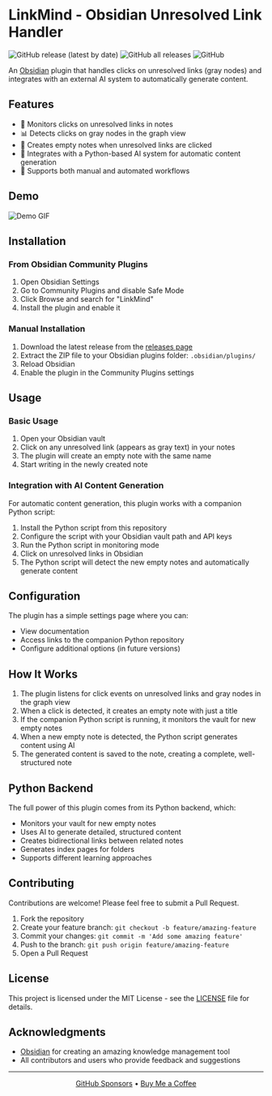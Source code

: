 # LinkMind - Obsidian Unresolved Link Handler

![GitHub release (latest by date)](https://img.shields.io/github/v/release/hsh0615/LinkMind)
![GitHub all releases](https://img.shields.io/github/downloads/hsh0615/LinkMind/total)
![GitHub](https://img.shields.io/github/license/hsh0615/LinkMind)

An [Obsidian](https://obsidian.md) plugin that handles clicks on unresolved links (gray nodes) and integrates with an external AI system to automatically generate content.

## Features

- 🔗 Monitors clicks on unresolved links in notes
- 📊 Detects clicks on gray nodes in the graph view
- 📝 Creates empty notes when unresolved links are clicked
- 🤖 Integrates with a Python-based AI system for automatic content generation
- 🔄 Supports both manual and automated workflows

## Demo

![Demo GIF](https://raw.githubusercontent.com/hsh0615/LinkMind/main/assets/demo.gif)

## Installation

### From Obsidian Community Plugins

1. Open Obsidian Settings
2. Go to Community Plugins and disable Safe Mode
3. Click Browse and search for "LinkMind"
4. Install the plugin and enable it

### Manual Installation

1. Download the latest release from the [releases page](https://github.com/hsh0615/LinkMind/releases)
2. Extract the ZIP file to your Obsidian plugins folder: `.obsidian/plugins/`
3. Reload Obsidian
4. Enable the plugin in the Community Plugins settings

## Usage

### Basic Usage

1. Open your Obsidian vault
2. Click on any unresolved link (appears as gray text) in your notes
3. The plugin will create an empty note with the same name
4. Start writing in the newly created note

### Integration with AI Content Generation

For automatic content generation, this plugin works with a companion Python script:

1. Install the Python script from this repository
2. Configure the script with your Obsidian vault path and API keys
3. Run the Python script in monitoring mode
4. Click on unresolved links in Obsidian
5. The Python script will detect the new empty notes and automatically generate content

## Configuration

The plugin has a simple settings page where you can:

- View documentation
- Access links to the companion Python repository
- Configure additional options (in future versions)

## How It Works

1. The plugin listens for click events on unresolved links and gray nodes in the graph view
2. When a click is detected, it creates an empty note with just a title
3. If the companion Python script is running, it monitors the vault for new empty notes
4. When a new empty note is detected, the Python script generates content using AI
5. The generated content is saved to the note, creating a complete, well-structured note

## Python Backend

The full power of this plugin comes from its Python backend, which:

- Monitors your vault for new empty notes
- Uses AI to generate detailed, structured content
- Creates bidirectional links between related notes
- Generates index pages for folders
- Supports different learning approaches

## Contributing

Contributions are welcome! Please feel free to submit a Pull Request.

1. Fork the repository
2. Create your feature branch: `git checkout -b feature/amazing-feature`
3. Commit your changes: `git commit -m 'Add some amazing feature'`
4. Push to the branch: `git push origin feature/amazing-feature`
5. Open a Pull Request

## License

This project is licensed under the MIT License - see the [LICENSE](LICENSE) file for details.

## Acknowledgments

- [Obsidian](https://obsidian.md) for creating an amazing knowledge management tool
- All contributors and users who provide feedback and suggestions

---

<p align="center">
  <a href="https://github.com/sponsors/hsh0615">GitHub Sponsors</a> •
  <a href="https://www.buymeacoffee.com/hsh0615">Buy Me a Coffee</a>
</p>
